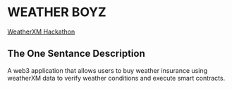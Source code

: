 # WEATHER BOYZ

[WeatherXM Hackathon](https://plgenesis.devspot.app/en?activeTab=overview&challenge=weather-xm)

## The One Sentance Description
A web3 application that allows users to buy weather insurance using weatherXM data to verify weather conditions and execute smart contracts.


